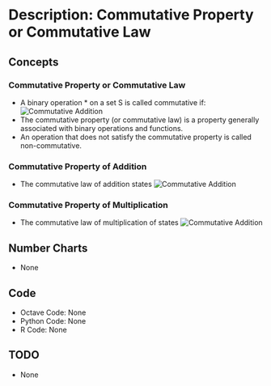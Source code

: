 # Description: Commutative Property or Commutative Law

## Concepts
### Commutative Property or Commutative Law
- A binary operation * on a set S is called commutative if: 
    ![Commutative Addition](../../code/latex/images/P004_Algebra_CommutativeProperty_01.png)
- The commutative property (or commutative law) is a property generally associated with binary operations and functions.
- An operation that does not satisfy the commutative property is called non-commutative.

### Commutative Property of Addition
- The commutative law of addition states
    ![Commutative Addition](../../code/latex/images/P004_Algebra_CommutativeProperty_02_Addition.png)

### Commutative Property of Multiplication
- The commutative law of multiplication of states
    ![Commutative Addition](../../code/latex/images/P004_Algebra_CommutativeProperty_03_Multiplication.png)

## Number Charts
* None

## Code
* Octave Code: None
* Python Code: None
* R Code: None

## TODO
- None
